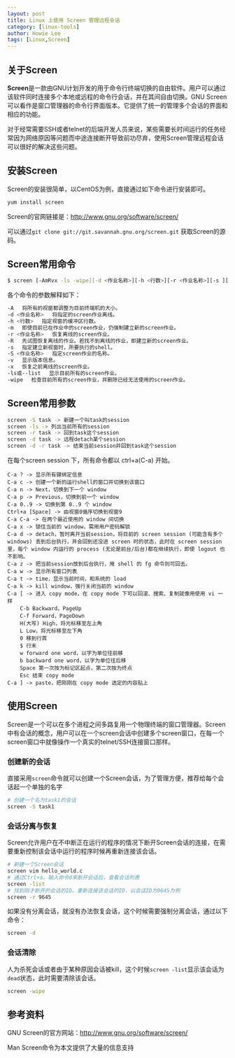 ```yaml
---
layout: post
title: Linux 上使用 Screen 管理远程会话
category: [linux-tools]
author: Howie Lee
tags: [Linux,Screen]
---
```


## 关于Screen
**Screen**是一款由GNU计划开发的用于命令行终端切换的自由软件。用户可以通过该软件同时连接多个本地或远程的命令行会话，并在其间自由切换。GNU Screen可以看作是窗口管理器的命令行界面版本。它提供了统一的管理多个会话的界面和相应的功能。

对于经常需要SSH或者telnet的后端开发人员来说，某些需要长时间运行的任务经常因为网络原因等问题而中途连接断开导致前功尽弃，使用Screen管理远程会话可以很好的解决这些问题。

## 安装Screen
Screen的安装很简单，以CentOS为例，直接通过如下命令进行安装即可。

```sh
yum install screen
```
Screen的官网链接是：<http://www.gnu.org/software/screen/>

可以通过`git clone git://git.savannah.gnu.org/screen.git` 获取Screen的源码。
## Screen常用命令
```sh
$ screen [-AmRvx -ls -wipe][-d <作业名称>][-h <行数>][-r <作业名称>][-s ][-S <作业名称>]
```
各个命令的参数解释如下：

```sh
-A 　将所有的视窗都调整为目前终端机的大小。
-d <作业名称> 　将指定的screen作业离线。
-h <行数> 　指定视窗的缓冲区行数。
-m 　即使目前已在作业中的screen作业，仍强制建立新的screen作业。
-r <作业名称> 　恢复离线的screen作业。
-R 　先试图恢复离线的作业。若找不到离线的作业，即建立新的screen作业。
-s 　指定建立新视窗时，所要执行的shell。
-S <作业名称> 　指定screen作业的名称。
-v 　显示版本信息。
-x 　恢复之前离线的screen作业。
-ls或--list 　显示目前所有的screen作业。
-wipe 　检查目前所有的screen作业，并删除已经无法使用的screen作业。
```

## Screen常用参数
```bash
screen -S task -> 新建一个叫task的session
screen -ls -> 列出当前所有的session
screen -r task -> 回到task这个session
screen -d task -> 远程detach某个session
screen -d -r task -> 结束当前session并回到task这个session
```
在每个screen session 下，所有命令都以 ctrl+a(C-a) 开始。

```
C-a ? -> 显示所有键绑定信息
C-a c -> 创建一个新的运行shell的窗口并切换到该窗口
C-a n -> Next，切换到下一个 window 
C-a p -> Previous，切换到前一个 window 
C-a 0..9 -> 切换到第 0..9 个 window
Ctrl+a [Space] -> 由视窗0循序切换到视窗9
C-a C-a -> 在两个最近使用的 window 间切换 
C-a x -> 锁住当前的 window，需用用户密码解锁
C-a d -> detach，暂时离开当前session，将目前的 screen session (可能含有多个 windows) 丢到后台执行，并会回到还没进 screen 时的状态，此时在 screen session 里，每个 window 内运行的 process (无论是前台/后台)都在继续执行，即使 logout 也不影响。 
C-a z -> 把当前session放到后台执行，用 shell 的 fg 命令则可回去。
C-a w -> 显示所有窗口列表
C-a t -> time，显示当前时间，和系统的 load 
C-a k -> kill window，强行关闭当前的 window
C-a [ -> 进入 copy mode，在 copy mode 下可以回滚、搜索、复制就像用使用 vi 一样
    C-b Backward，PageUp 
    C-f Forward，PageDown 
    H(大写) High，将光标移至左上角 
    L Low，将光标移至左下角 
    0 移到行首 
    $ 行末 
    w forward one word，以字为单位往前移 
    b backward one word，以字为单位往后移 
    Space 第一次按为标记区起点，第二次按为终点 
    Esc 结束 copy mode 
C-a ] -> paste，把刚刚在 copy mode 选定的内容贴上
```
## 使用Screen
Screen是一个可以在多个进程之间多路复用一个物理终端的窗口管理器。Screen中有会话的概念，用户可以在一个screen会话中创建多个screen窗口，在每一个screen窗口中就像操作一个真实的telnet/SSH连接窗口那样。
### 创建新的会话
直接采用`screen`命令就可以创建一个Screen会话，为了管理方便，推荐给每个会话起一个单独的名字

```bash
# 创建一个名为task1的会话
screen -S task1
```

### 会话分离与恢复
Screen允许用户在不中断正在运行的程序的情况下断开Screen会话的连接，在需要重新控制该会话中运行的程序时候再重新连接该会话。

```bash
# 新建一个Screen会话
screen vim hello_world.c
# 通过Ctrl+a，输入命令d来断开会话后，查看会话列表
screen -list
# 找到刚才断开的会话的ID，重新连接该会话的ID，以会话ID为9645为例
screen -r 9645
```
如果没有分离会话，就没有办法恢复会话，这个时候需要强制分离会话，通过以下命令：

```bash
screen -d
```
### 会话清除
人为杀死会话或者由于某种原因会话被kill，这个时候`screen -list`显示该会话为`dead`状态，此时需要清除该会话。

```bash
screen -wipe
```

## 参考资料
GNU Screen的官方网站：<http://www.gnu.org/software/screen/>

Man Screen命令为本文提供了大量的信息支持
